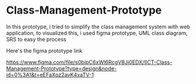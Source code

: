 # Class-Management-Prototype
In this prototype, i tried to simplify the class management system with web application, to visualized this, i used figma prototype, UML class diagram, SRS to easy the process

Here's the figma prototype link

https://www.figma.com/file/s0bipC6xWl6RcgV8Ji0EDX/IICT-Class-Management-Prototype?type=design&node-id=0%3A1&t=eEFaXoz2avK4xaTV-1
